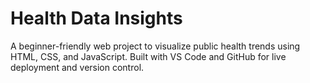 # Health Data Insights

A beginner-friendly web project to visualize public health trends using HTML, CSS, and JavaScript. Built with VS Code and GitHub for live deployment and version control.
